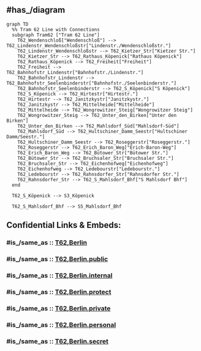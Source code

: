 
## #has_/diagram 


```mermaid
graph TD
  %% Tram 62 Line with Connections
  subgraph Tram62 ["Tram 62 Line"]
    T62_Wendenschloß["Wendenschloß"] --> T62_Lindenstr_Wendenschloßstr["Lindenstr./Wendenschloßstr."]
    T62_Lindenstr_Wendenschloßstr --> T62_Kietzer_Str["Kietzer Str."]
    T62_Kietzer_Str --> T62_Rathaus_Köpenick["Rathaus Köpenick"]
    T62_Rathaus_Köpenick --> T62_Freiheit["Freiheit"]
    T62_Freiheit --> T62_Bahnhofstr_Lindenstr["Bahnhofstr./Lindenstr."]
    T62_Bahnhofstr_Lindenstr --> T62_Bahnhofstr_Seelenbinderstr["Bahnhofstr./Seelenbinderstr."]
    T62_Bahnhofstr_Seelenbinderstr --> T62_S_Köpenick["S Köpenick"]
    T62_S_Köpenick --> T62_Hirtestr["Hirtestr."]
    T62_Hirtestr --> T62_Janitzkystr["Janitzkystr."]
    T62_Janitzkystr --> T62_Mittelheide["Mittelheide"]
    T62_Mittelheide --> T62_Wongrowitzer_Steig["Wongrowitzer Steig"]
    T62_Wongrowitzer_Steig --> T62_Unter_den_Birken["Unter den Birken"]
    T62_Unter_den_Birken --> T62_Mahlsdorf_Süd["Mahlsdorf-Süd"]
    T62_Mahlsdorf_Süd --> T62_Hultschiner_Damm_Seestr["Hultschiner Damm/Seestr."]
    T62_Hultschiner_Damm_Seestr --> T62_Roseggerstr["Roseggerstr."]
    T62_Roseggerstr --> T62_Erich_Baron_Weg["Erich-Baron-Weg"]
    T62_Erich_Baron_Weg --> T62_Bütower_Str["Bütower Str."]
    T62_Bütower_Str --> T62_Bruchsaler_Str["Bruchsaler Str."]
    T62_Bruchsaler_Str --> T62_Eichenhofweg["Eichenhofweg"]
    T62_Eichenhofweg --> T62_Ledebourstr["Ledebourstr."]
    T62_Ledebourstr --> T62_Rahnsdorfer_Str["Rahnsdorfer Str."]
    T62_Rahnsdorfer_Str --> T62_S_Mahlsdorf_Bhf["S Mahlsdorf Bhf"]
  end

  T62_S_Köpenick --> S3_Köpenick

  T62_S_Mahlsdorf_Bhf --> S5_Mahlsdorf_Bhf

```


## Confidential Links & Embeds: 

### #is_/same_as :: [T62,Berlin](T62,Berlin.md) 

### #is_/same_as :: [T62,Berlin.public](/_public/Earth/Continent/Europe/Europe~Central/Germany/Germany~West/State~Berlin/cities~Berlin/cities~Berlin/Berlin-city/Tram,Berlin/T62,Berlin.public.md) 

### #is_/same_as :: [T62,Berlin.internal](/_internal/Earth/Continent/Europe/Europe~Central/Germany/Germany~West/State~Berlin/cities~Berlin/cities~Berlin/Berlin-city/Tram,Berlin/T62,Berlin.internal.md) 

### #is_/same_as :: [T62,Berlin.protect](/_protect/Earth/Continent/Europe/Europe~Central/Germany/Germany~West/State~Berlin/cities~Berlin/cities~Berlin/Berlin-city/Tram,Berlin/T62,Berlin.protect.md) 

### #is_/same_as :: [T62,Berlin.private](/_private/Earth/Continent/Europe/Europe~Central/Germany/Germany~West/State~Berlin/cities~Berlin/cities~Berlin/Berlin-city/Tram,Berlin/T62,Berlin.private.md) 

### #is_/same_as :: [T62,Berlin.personal](/_personal/Earth/Continent/Europe/Europe~Central/Germany/Germany~West/State~Berlin/cities~Berlin/cities~Berlin/Berlin-city/Tram,Berlin/T62,Berlin.personal.md) 

### #is_/same_as :: [T62,Berlin.secret](/_secret/Earth/Continent/Europe/Europe~Central/Germany/Germany~West/State~Berlin/cities~Berlin/cities~Berlin/Berlin-city/Tram,Berlin/T62,Berlin.secret.md)

